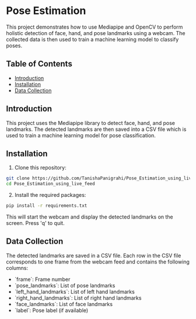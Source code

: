 
# Pose Estimation

This project demonstrates how to use Mediapipe and OpenCV to perform holistic detection of face, hand, and pose landmarks using a webcam. The collected data is then used to train a machine learning model to classify poses.

## Table of Contents

- [Introduction](#introduction)
- [Installation](#installation)
- [Data Collection](#data-collection)

## Introduction

This project uses the Mediapipe library to detect face, hand, and pose landmarks. The detected landmarks are then saved into a CSV file which is used to train a machine learning model for pose classification.

## Installation

1. Clone this repository:

```sh
git clone https://github.com/TanishaPanigrahi/Pose_Estimation_using_live_feed.git
cd Pose_Estimation_using_live_feed
```

2. Install the required packages:

```sh
pip install -r requirements.txt
```

This will start the webcam and display the detected landmarks on the screen. Press 'q' to quit.

## Data Collection

The detected landmarks are saved in a CSV file. Each row in the CSV file corresponds to one frame from the webcam feed and contains the following columns:

- \`frame\`: Frame number
- \`pose_landmarks\`: List of pose landmarks
- \`left_hand_landmarks\`: List of left hand landmarks
- \`right_hand_landmarks\`: List of right hand landmarks
- \`face_landmarks\`: List of face landmarks
- \`label\`: Pose label (if available)
